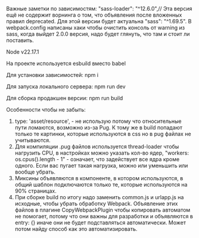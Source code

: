 Важные заметки по зависимостям:
"sass-loader": "^12.6.0",// Эта версия ещё не содержит ворнинга о том, что объявления после вложенных правил deprecated.
Для этой версии будет актуальна "sass": "^1.69.5".
В webpack.config написаны хаки чтобы очистить консоль от warning из sass, когда выйдет 2.0.0 версия, надо будет глянуть, что там и стоит ли поставить.

Node v22.17.1

На проекте используется esbuild вместо babel

Для установки зависимостей:
npm i

Для запуска локального сервера:
npm run dev

Для сборка продакшен версии:
npm run build

Особенности чтобы не забыть:
1. type: 'asset/resource', - не использую потому что относительные пути ломаются, возможно из-за Pug. К тому же в build попадают только те картинки, которые используются в css но в pug файлах не учитываются.
2. Для компиляции .pug файлов используется thread-loader чтобы нагрузить CPU, в настройках можно указать кол-во ядер, "workers: os.cpus().length - 1" - означает, что задействует все ядра кроме одного. Если вас пугает такая нагрузка, можно или уменьшить или вообще убрать.
3. Миксины объявляются в компоненте, в котором используются, в общий шаблон подключаются только те, которые используются на 90% страницах.
4. При сборке build по итогу надо заменить common.js и urlapp.js на исходные, чтобы убрать обработку Webpack.
Объявление этих файлов в плагине CopyWebpackPlugin чтобы копировать автоматом не помогает, потому что они важны для разработки и объявляются в entry: {} иначе они не будет подставляться автоматически. Может потом найду способ как это автоматизировать.